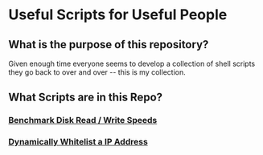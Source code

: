 # Useful Scripts for Useful People

## What is the purpose of this repository?

Given enough time everyone seems to develop a collection of shell scripts
they go back to over and over -- this is my collection.

## What Scripts are in this Repo?

### [Benchmark Disk Read / Write Speeds](./disk_benchmark.md)


### [Dynamically Whitelist a IP Address](./dynamic_whitelist.md)
